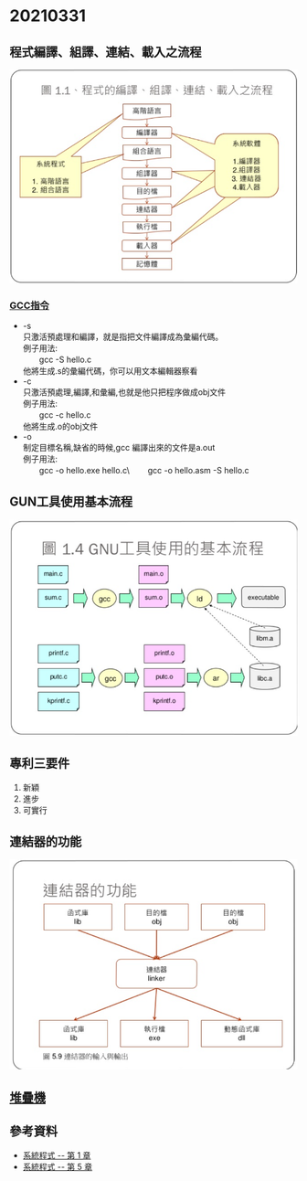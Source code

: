 # 20210331
## 程式編譯、組譯、連結、載入之流程
![picture](https://github.com/victor0520/sp109b/blob/main/note/bitmap/0331_1.png)
### [GCC指令](https://gist.github.com/idhowardgj94/9a3a523e66f04ca87c3c41fa691128c5)
* -s\
    只激活預處理和編譯，就是指把文件編譯成為彙編代碼。\
    例子用法:\
    　　gcc -S hello.c\
    他將生成.s的彙編代碼，你可以用文本編輯器察看
* -c\
    只激活預處理,編譯,和彙編,也就是他只把程序做成obj文件\
    例子用法:\
    　　gcc -c hello.c\
    他將生成.o的obj文件
* -o\
    制定目標名稱,缺省的時候,gcc 編譯出來的文件是a.out\
例子用法:\
　　gcc -o hello.exe hello.c\ 
　　gcc -o hello.asm -S hello.c

## GUN工具使用基本流程
![picture](https://github.com/victor0520/sp109b/blob/main/note/bitmap/0331_2.png)
## 專利三要件
1. 新穎
2. 進步
3. 可實行

## 連結器的功能
![picture](https://github.com/victor0520/sp109b/blob/main/note/bitmap/0331_3.png)

## [堆疊機](https://eli.thegreenplace.net/2011/02/04/where-the-top-of-the-stack-is-on-x86?fbclid=IwAR0l4_MQ0UeUUSRlbKtrKpDcLtM_16guVN7LLmwSMuzz7LeCLvqMGlKVOZs)

## 參考資料
* [系統程式 -- 第 1 章](https://www.slideshare.net/ccckmit/1-73472884)
* [系統程式 -- 第 5 章](https://www.slideshare.net/ccckmit/5-73472900)